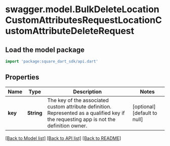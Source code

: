# swagger.model.BulkDeleteLocationCustomAttributesRequestLocationCustomAttributeDeleteRequest

## Load the model package
```dart
import 'package:square_dart_sdk/api.dart'
```

## Properties
Name | Type | Description | Notes
------------ | ------------- | ------------- | -------------
**key** | **String** | The key of the associated custom attribute definition. Represented as a qualified key if the requesting app is not the definition owner. | [optional] [default to null]

[[Back to Model list]](../README.md#documentation-for-models) [[Back to API list]](../README.md#documentation-for-api-endpoints) [[Back to README]](../README.md)

